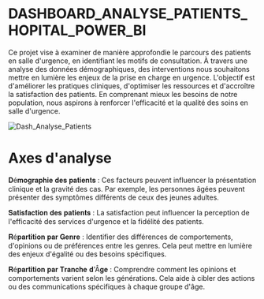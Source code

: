 # DASHBOARD_ANALYSE_PATIENTS_HOPITAL_POWER_BI

Ce projet vise à examiner de manière approfondie le parcours des patients en salle d'urgence, en identifiant les motifs de consultation. À travers une analyse des données démographiques, des interventions nous souhaitons mettre en lumière les enjeux de la prise en charge en urgence. L'objectif est d'améliorer les pratiques cliniques, d'optimiser les ressources et d'accroître la satisfaction des patients. En comprenant mieux les besoins de notre population, nous aspirons à renforcer l'efficacité et la qualité des soins en salle d'urgence.


![Dash_Analyse_Patients](https://github.com/user-attachments/assets/2f4e571e-f449-481c-8c0f-a562f3eb78a9)


# Axes d'analyse

𝐃é𝐦𝐨𝐠𝐫𝐚𝐩𝐡𝐢𝐞 𝐝𝐞𝐬 𝐩𝐚𝐭𝐢𝐞𝐧𝐭𝐬 : Ces facteurs peuvent influencer la présentation clinique et la gravité des cas. Par exemple, les personnes âgées peuvent présenter des symptômes différents de ceux des jeunes adultes.

𝐒𝐚𝐭𝐢𝐬𝐟𝐚𝐜𝐭𝐢𝐨𝐧 𝐝𝐞𝐬 𝐩𝐚𝐭𝐢𝐞𝐧𝐭𝐬 : La satisfaction peut influencer la perception de l'efficacité des services d'urgence et la fidélité des patients.

𝐑é𝐩𝐚𝐫𝐭𝐢𝐭𝐢𝐨𝐧 𝐩𝐚𝐫 𝐆𝐞𝐧𝐫𝐞 : Identifier des différences de comportements, d'opinions ou de préférences entre les genres. Cela peut mettre en lumière des enjeux d'égalité ou des besoins spécifiques.

𝐑é𝐩𝐚𝐫𝐭𝐢𝐭𝐢𝐨𝐧 𝐩𝐚𝐫 𝐓𝐫𝐚𝐧𝐜𝐡𝐞 𝐝'Â𝐠𝐞 : Comprendre comment les opinions et comportements varient selon les générations. Cela aide à cibler des actions ou des communications spécifiques à chaque groupe d'âge.
